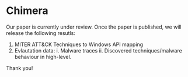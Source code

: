 # Chimera
Our paper is currently under review. Once the paper is published, we will release the following resutls:
1. MITER ATT&CK Techniques to Windows API mapping
2. Evlautation data:
  i. Malware traces
  ii. Discovered techniques/malware behaviour in high-level.

Thank you!

